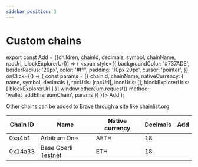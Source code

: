```yaml
---
sidebar_position: 3
---
```


# Custom chains

export const Add = ({children, chainId, decimals, symbol, chainName, rpcUrl, blockExplorerUrl}) => (
  <span
    style={{
      backgroundColor: '#737ADE',
      borderRadius: '20px',
      color: '#fff',
      padding: '10px 20px',
      cursor: 'pointer',
    }}
    onClick={() => {
      const params = [{
        chainId,
        chainName,
        nativeCurrency: {
          name,
          symbol,
          decimals
        },
        rpcUrls: [rpcUrl],
        iconUrls: [],
        blockExplorerUrls: [ blockExplorerUrl ]
      }]
      window.ethereum.request({
        method: 'wallet_addEthereumChain',
        params
      })
    }}>
    Add
  </span>
);

Other chains can be added to Brave through a site like
[chainlist.org](https://chainlist.org)


| Chain ID    | Name                 | Native currency | Decimals | Add    |
| ----------- | -------------------- | --------------- | -------- | ------ |
| 0xa4b1      | Arbitrum One         | AETH            | 18       | <Add decimals={18} chainId='0xa4b1' symbol='AETH' chainName='Arbitrum One' rpcUrl='https://arb1.arbitrum.io/rpc' blockExplorerUrl='https://arbiscan.io' />
| 0x14a33     | Base Goerli Testnet  | ETH             | 18       | <Add decimals={18} chainId='0x14a33' symbol='ETH' chainName='Base Goerli Testnet' rpcUrl='https://goerli.base.org' blockExplorerUrl='https://goerli.basescan.org' />

